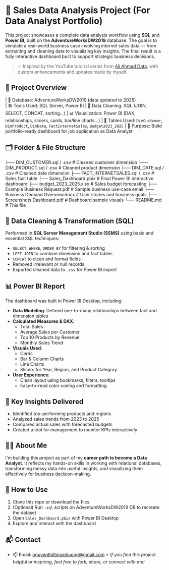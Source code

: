 # 💼 Sales Data Analysis Project (For Data Analyst Portfolio)
This project showcases a complete data analysis workflow using **SQL** and **Power BI**, built on the **AdventureWorksDW2019** database. The goal is to simulate a real-world business case involving internet sales data — from extracting and cleaning data to visualizing key insights. The final result is a fully interactive dashboard built to support strategic business decisions.

> ✅ Inspired by the YouTube tutorial series from [Ali Ahmad Data](https://www.youtube.com/@aliahmaddata), with custom enhancements and updates made by myself.

## 📌 Project Overview
| 🧩 Database: AdventureWorksDW2019 (data updated to 2025)                  
| 🛠 Tools Used: SQL Server, Power BI
| 🧹 Data Cleaning: SQL (JOIN, SELECT, CONCAT, sorting...)
| 📊 Visualization: Power BI (DAX, relationships, slicers, cards, bar/line charts...)
| 📁 Tables Used: `DimCustomer`, `DimProduct`, `DimDate`, `FactInternetSales`, `Budget2023_2025`
| 🎯 Purpose: Build portfolio-ready dashboard for job application as Data Analyst

## 🗂 Folder & File Structure
├── DIM_CUSTOMER.sql / .csv # Cleaned customer dimension
├── DIM_PRODUCT.sql / .csv # Cleaned product dimension
├── DIM_DATE.sql / .csv # Cleaned date dimension
├── FACT_INTERNETSALES.sql / .csv # Sales fact table
├── Sales_Dashboard.pbix # Final Power BI interactive dashboard
├── budget_2023_2025.xlsx # Sales budget forecasting
├── Example Business Request.pdf # Sample business use-case email
├── Business Demand Overview.docx # User stories and business goals
├── Screenshots Dashboard.pdf # Dashboard sample visuals
└── README.md # This file

## 🧪 Data Cleaning & Transformation (SQL)
Performed in **SQL Server Management Studio (SSMS)** using basic and essential SQL techniques:
- `SELECT`, `WHERE`, `ORDER BY` for filtering & sorting
- `LEFT JOIN` to combine dimension and fact tables
- `CONCAT` to clean and format fields
- Removed irrelevant or null records
- Exported cleaned data to `.csv` for Power BI import

## 📊 Power BI Report
The dashboard was built in Power BI Desktop, including:
- **Data Modeling**: Defined one-to-many relationships between fact and dimension tables
- **Calculated Measures & DAX**: 
  - Total Sales
  - Average Sales per Customer
  - Top 10 Products by Revenue
  - Monthly Sales Trend
- **Visuals Used**:
  - Cards
  - Bar & Column Charts
  - Line Charts
  - Slicers for Year, Region, and Product Category
- **User Experience**:
  - Clean layout using bookmarks, filters, tooltips
  - Easy-to-read color coding and formatting

## 🎯 Key Insights Delivered
- Identified top-performing products and regions
- Analyzed sales trends from 2023 to 2025
- Compared actual sales with forecasted budgets
- Created a tool for management to monitor KPIs interactively

## 🙋‍♀️ About Me
I'm building this project as part of my **career path to become a Data Analyst**. It reflects my hands-on skills in working with relational databases, transforming messy data into useful insights, and visualizing them effectively for business decision-making.

## 🚀 How to Use
1. Clone this repo or download the files
2. (Optional) Run `.sql` scripts on AdventureWorksDW2019 DB to recreate the dataset
3. Open `Sales_Dashboard.pbix` with Power BI Desktop
4. Explore and interact with the dashboard

## 📬 Contact
- 📫 Email: nguyenthithimaihuong@gmail.com
⭐ *If you find this project helpful or inspiring, feel free to fork, share, or connect with me!*
